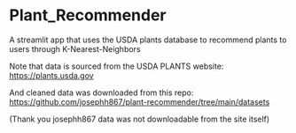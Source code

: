# Plant_Recommender
A streamlit app that uses the USDA plants database to recommend plants to users through K-Nearest-Neighbors

Note that data is sourced from the USDA PLANTS website: https://plants.usda.gov

And cleaned data was downloaded from this repo: https://github.com/josephh867/plant-recommender/tree/main/datasets

(Thank you josephh867 data was not downloadable from the site itself)
